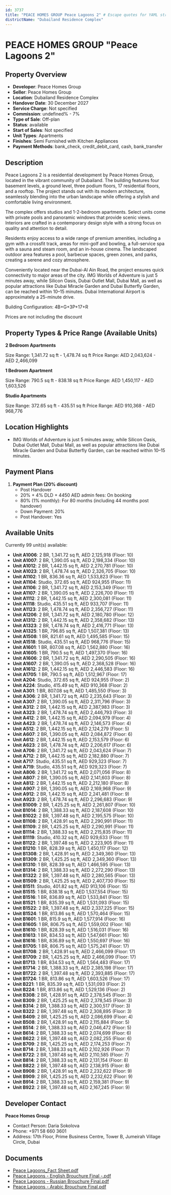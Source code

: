 ```yaml
---
id: 3737
title: "PEACE HOMES GROUP Peace Lagoons 2" # Escape quotes for YAML string
districtName: "Dubailand Residence Complex"
---
```


# PEACE HOMES GROUP "Peace Lagoons 2"

## Property Overview
- **Developer**: Peace Homes Group
- **Seller**: Peace Homes Group
- **Location**: Dubailand Residence Complex
- **Handover Date**: 30 December 2027
- **Service Charge**: Not specified
- **Commission**: undefined% - 7%
- **Type of Sale**: Off-plan
- **Status**: available
- **Start of Sales**: Not specified
- **Unit Types**: Apartments
- **Finishes**: Semi Furnished with Kitchen Appliances
- **Payment Methods**: bank_check, credit_debit_card, cash, bank_transfer

## Description
Peace Lagoons 2 is a residential development by Peace Homes Group, located in the vibrant community of Dubailand. The building features four basement levels, a ground level, three podium floors, 17 residential floors, and a rooftop. The project stands out with its modern architecture, seamlessly blending into the urban landscape while offering a stylish and comfortable living environment.

The complex offers studios and 1-2-bedroom apartments. Select units come with private pools and panoramic windows that provide scenic views. Interiors are crafted in a contemporary design style with a strong focus on quality and attention to detail.

Residents enjoy access to a wide range of premium amenities, including a gym with a crossfit track, areas for mini-golf and bowling, a full-service spa with a sauna and steam room, and an in-house cinema. The landscaped outdoor area features a pool, barbecue spaces, green zones, and parks, creating a serene and cozy atmosphere.

Conveniently located near the Dubai-Al Ain Road, the project ensures quick connectivity to major areas of the city. IMG Worlds of Adventure is just 5 minutes away, while Silicon Oasis, Dubai Outlet Mall, Dubai Mall, as well as popular attractions like Dubai Miracle Garden and Dubai Butterfly Garden, can be reached within 10–15 minutes. Dubai International Airport is approximately a 25-minute drive.

Building Configuration: 4B+G+3P+17+R

Prices are not including the discount

## Property Types & Price Range (Available Units)
**2 Bedroom Apartments**

Size Range: 1,341.72 sq ft - 1,478.74 sq ft
Price Range: AED 2,043,624 - AED 2,466,099

**1 Bedroom Apartment**

Size Range: 790.5 sq ft - 838.18 sq ft
Price Range: AED 1,450,117 - AED 1,603,526

**Studio Apartments**

Size Range: 372.65 sq ft - 435.51 sq ft
Price Range: AED 910,368 - AED 968,776

## Location Highlights
- IMG Worlds of Adventure is just 5 minutes away, while Silicon Oasis, Dubai Outlet Mall, Dubai Mall, as well as popular attractions like Dubai Miracle Garden and Dubai Butterfly Garden, can be reached within 10–15 minutes.

## Payment Plans
1. **Payment Plan (20% discount)**
   - Post Handover
   - 20% + 4% DLD + 4450 AED admin fees: On booking
   - 80% (1% monthly): For 80 months (including 44 months post handover)
   - Down Payment: 20%
   - Post Handover: Yes

## Available Units
Currently 99 unit(s) available:
- **Unit A1006**: 2 BR, 1,341.72 sq ft, AED 2,125,918 (Floor: 10)
- **Unit A1007**: 2 BR, 1,390.05 sq ft, AED 2,198,334 (Floor: 10)
- **Unit A1012**: 2 BR, 1,442.15 sq ft, AED 2,270,781 (Floor: 10)
- **Unit A1023**: 2 BR, 1,478.74 sq ft, AED 2,326,705 (Floor: 10)
- **Unit A1102**: 1 BR, 836.36 sq ft, AED 1,533,823 (Floor: 11)
- **Unit A1104**: Studio, 372.65 sq ft, AED 924,955 (Floor: 11)
- **Unit A1106**: 2 BR, 1,341.72 sq ft, AED 2,153,349 (Floor: 11)
- **Unit A1107**: 2 BR, 1,390.05 sq ft, AED 2,226,700 (Floor: 11)
- **Unit A1112**: 2 BR, 1,442.15 sq ft, AED 2,300,081 (Floor: 11)
- **Unit A1118**: Studio, 435.51 sq ft, AED 933,707 (Floor: 11)
- **Unit A1123**: 2 BR, 1,478.74 sq ft, AED 2,356,727 (Floor: 11)
- **Unit A1206**: 2 BR, 1,341.72 sq ft, AED 2,180,780 (Floor: 12)
- **Unit A1312**: 2 BR, 1,442.15 sq ft, AED 2,358,682 (Floor: 13)
- **Unit A1323**: 2 BR, 1,478.74 sq ft, AED 2,416,771 (Floor: 13)
- **Unit A1325**: 1 BR, 796.85 sq ft, AED 1,507,381 (Floor: 13)
- **Unit A1508**: 1 BR, 821.61 sq ft, AED 1,495,585 (Floor: 15)
- **Unit A1518**: Studio, 435.51 sq ft, AED 968,776 (Floor: 15)
- **Unit A1601**: 1 BR, 807.08 sq ft, AED 1,562,880 (Floor: 16)
- **Unit A1605**: 1 BR, 790.5 sq ft, AED 1,497,370 (Floor: 16)
- **Unit A1606**: 2 BR, 1,341.72 sq ft, AED 2,290,505 (Floor: 16)
- **Unit A1607**: 2 BR, 1,390.05 sq ft, AED 2,368,528 (Floor: 16)
- **Unit A1612**: 2 BR, 1,442.15 sq ft, AED 2,446,583 (Floor: 16)
- **Unit A1705**: 1 BR, 790.5 sq ft, AED 1,512,967 (Floor: 17)
- **Unit A204**: Studio, 372.65 sq ft, AED 924,955 (Floor: 2)
- **Unit A224**: Studio, 415.49 sq ft, AED 910,368 (Floor: 2)
- **Unit A301**: 1 BR, 807.08 sq ft, AED 1,485,550 (Floor: 3)
- **Unit A306**: 2 BR, 1,341.72 sq ft, AED 2,235,643 (Floor: 3)
- **Unit A307**: 2 BR, 1,390.05 sq ft, AED 2,311,796 (Floor: 3)
- **Unit A312**: 2 BR, 1,442.15 sq ft, AED 2,387,983 (Floor: 3)
- **Unit A323**: 2 BR, 1,478.74 sq ft, AED 2,446,793 (Floor: 3)
- **Unit A412**: 2 BR, 1,442.15 sq ft, AED 2,094,979 (Floor: 4)
- **Unit A423**: 2 BR, 1,478.74 sq ft, AED 2,146,573 (Floor: 4)
- **Unit A512**: 2 BR, 1,442.15 sq ft, AED 2,124,279 (Floor: 5)
- **Unit A607**: 2 BR, 1,390.05 sq ft, AED 2,084,872 (Floor: 6)
- **Unit A612**: 2 BR, 1,442.15 sq ft, AED 2,153,579 (Floor: 6)
- **Unit A623**: 2 BR, 1,478.74 sq ft, AED 2,206,617 (Floor: 6)
- **Unit A706**: 2 BR, 1,341.72 sq ft, AED 2,043,624 (Floor: 7)
- **Unit A712**: 2 BR, 1,442.15 sq ft, AED 2,182,880 (Floor: 7)
- **Unit A717**: Studio, 435.51 sq ft, AED 929,323 (Floor: 7)
- **Unit A719**: Studio, 435.51 sq ft, AED 929,323 (Floor: 7)
- **Unit A806**: 2 BR, 1,341.72 sq ft, AED 2,071,056 (Floor: 8)
- **Unit A807**: 2 BR, 1,390.05 sq ft, AED 2,141,603 (Floor: 8)
- **Unit A812**: 2 BR, 1,442.15 sq ft, AED 2,212,180 (Floor: 8)
- **Unit A907**: 2 BR, 1,390.05 sq ft, AED 2,169,968 (Floor: 9)
- **Unit A912**: 2 BR, 1,442.15 sq ft, AED 2,241,481 (Floor: 9)
- **Unit A923**: 2 BR, 1,478.74 sq ft, AED 2,296,683 (Floor: 9)
- **Unit B1009**: 2 BR, 1,425.25 sq ft, AED 2,261,807 (Floor: 10)
- **Unit B1014**: 2 BR, 1,388.33 sq ft, AED 2,187,608 (Floor: 10)
- **Unit B1022**: 2 BR, 1,397.48 sq ft, AED 2,195,575 (Floor: 10)
- **Unit B1108**: 2 BR, 1,428.91 sq ft, AED 2,290,991 (Floor: 11)
- **Unit B1109**: 2 BR, 1,425.25 sq ft, AED 2,290,991 (Floor: 11)
- **Unit B1114**: 2 BR, 1,388.33 sq ft, AED 2,215,835 (Floor: 11)
- **Unit B1119**: Studio, 410.32 sq ft, AED 929,633 (Floor: 11)
- **Unit B1122**: 2 BR, 1,397.48 sq ft, AED 2,223,905 (Floor: 11)
- **Unit B1210**: 1 BR, 828.39 sq ft, AED 1,450,117 (Floor: 12)
- **Unit B1308**: 2 BR, 1,428.91 sq ft, AED 2,349,360 (Floor: 13)
- **Unit B1309**: 2 BR, 1,425.25 sq ft, AED 2,349,360 (Floor: 13)
- **Unit B1310**: 1 BR, 828.39 sq ft, AED 1,466,595 (Floor: 13)
- **Unit B1314**: 2 BR, 1,388.33 sq ft, AED 2,272,290 (Floor: 13)
- **Unit B1322**: 2 BR, 1,397.48 sq ft, AED 2,280,565 (Floor: 13)
- **Unit B1509**: 2 BR, 1,425.25 sq ft, AED 2,407,730 (Floor: 15)
- **Unit B1511**: Studio, 401.82 sq ft, AED 913,106 (Floor: 15)
- **Unit B1515**: 1 BR, 838.18 sq ft, AED 1,537,554 (Floor: 15)
- **Unit B1516**: 1 BR, 836.89 sq ft, AED 1,533,841 (Floor: 15)
- **Unit B1521**: 1 BR, 835.39 sq ft, AED 1,531,093 (Floor: 15)
- **Unit B1522**: 2 BR, 1,397.48 sq ft, AED 2,337,225 (Floor: 15)
- **Unit B1524**: 1 BR, 813.86 sq ft, AED 1,570,464 (Floor: 15)
- **Unit B1601**: 1 BR, 815.9 sq ft, AED 1,577,914 (Floor: 16)
- **Unit B1605**: 1 BR, 806.75 sq ft, AED 1,559,002 (Floor: 16)
- **Unit B1610**: 1 BR, 828.39 sq ft, AED 1,516,031 (Floor: 16)
- **Unit B1613**: 1 BR, 834.53 sq ft, AED 1,547,661 (Floor: 16)
- **Unit B1616**: 1 BR, 836.89 sq ft, AED 1,550,697 (Floor: 16)
- **Unit B1705**: 1 BR, 806.75 sq ft, AED 1,575,241 (Floor: 17)
- **Unit B1708**: 2 BR, 1,428.91 sq ft, AED 2,466,099 (Floor: 17)
- **Unit B1709**: 2 BR, 1,425.25 sq ft, AED 2,466,099 (Floor: 17)
- **Unit B1713**: 1 BR, 834.53 sq ft, AED 1,564,483 (Floor: 17)
- **Unit B1714**: 2 BR, 1,388.33 sq ft, AED 2,385,198 (Floor: 17)
- **Unit B1722**: 2 BR, 1,397.48 sq ft, AED 2,393,885 (Floor: 17)
- **Unit B1724**: 1 BR, 813.86 sq ft, AED 1,603,526 (Floor: 17)
- **Unit B221**: 1 BR, 835.39 sq ft, AED 1,531,093 (Floor: 2)
- **Unit B224**: 1 BR, 813.86 sq ft, AED 1,529,136 (Floor: 2)
- **Unit B308**: 2 BR, 1,428.91 sq ft, AED 2,378,545 (Floor: 3)
- **Unit B309**: 2 BR, 1,425.25 sq ft, AED 2,378,545 (Floor: 3)
- **Unit B314**: 2 BR, 1,388.33 sq ft, AED 2,300,517 (Floor: 3)
- **Unit B322**: 2 BR, 1,397.48 sq ft, AED 2,308,895 (Floor: 3)
- **Unit B409**: 2 BR, 1,425.25 sq ft, AED 2,086,699 (Floor: 4)
- **Unit B508**: 2 BR, 1,428.91 sq ft, AED 2,115,884 (Floor: 5)
- **Unit B514**: 2 BR, 1,388.33 sq ft, AED 2,046,472 (Floor: 5)
- **Unit B614**: 2 BR, 1,388.33 sq ft, AED 2,074,699 (Floor: 6)
- **Unit B622**: 2 BR, 1,397.48 sq ft, AED 2,082,255 (Floor: 6)
- **Unit B709**: 2 BR, 1,425.25 sq ft, AED 2,174,253 (Floor: 7)
- **Unit B714**: 2 BR, 1,388.33 sq ft, AED 2,102,926 (Floor: 7)
- **Unit B722**: 2 BR, 1,397.48 sq ft, AED 2,110,585 (Floor: 7)
- **Unit B814**: 2 BR, 1,388.33 sq ft, AED 2,131,154 (Floor: 8)
- **Unit B822**: 2 BR, 1,397.48 sq ft, AED 2,138,915 (Floor: 8)
- **Unit B908**: 2 BR, 1,428.91 sq ft, AED 2,232,622 (Floor: 9)
- **Unit B909**: 2 BR, 1,425.25 sq ft, AED 2,232,622 (Floor: 9)
- **Unit B914**: 2 BR, 1,388.33 sq ft, AED 2,159,381 (Floor: 9)
- **Unit B922**: 2 BR, 1,397.48 sq ft, AED 2,167,245 (Floor: 9)

## Developer Contact
**Peace Homes Group**
- Contact Person: Daria Sokolova
- Phone: +971 58 660 3601
- Address: 17th Floor, Prime Business Centre, Tower B, Jumeirah Village Circle, Dubai

## Documents
- [Peace Lagoons_Fact Sheet.pdf](https://cdn.geniemap.net/2025/04/03/GX4QGi2LyCRcnHt9MTJmXkU7kPafr3UhHAOhldPV.pdf)
- [Peace Lagoons - English Brouchure Final -.pdf](https://cdn.geniemap.net/2025/04/03/T7OkCVUMqiB1EjeUngIemSw4XL9cxM9GZvtKTxjX.pdf)
- [Peace Lagoons - Russian Brouchure Final.pdf](https://cdn.geniemap.net/2025/04/03/atL5T0EcX8KwsiUIydTKC4Dnib4Z5VB4mERrzbHC.pdf)
- [Peace Lagoons - Arabic Brouchure Final.pdf](https://cdn.geniemap.net/2025/04/03/XV3e1uU4qyjYKAYffo3CcFZRh8v4OjzeCU7ufie4.pdf)

